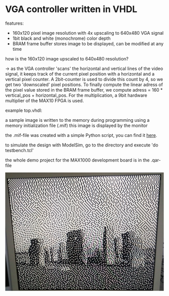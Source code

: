 # VGA controller written in VHDL

features:
* 160x120 pixel image resolution with 4x upscaling to 640x480 VGA signal
* 1bit black and white (monochrome) color depth
* BRAM frame buffer stores image to be displayed, can be modified at any time

how is the 160x120 image upscaled to 640x480 resolution?

-> as the VGA controller 'scans' the horizontal and vertical lines of the video signal, it keeps track of the current pixel position with a horizontal and a vertical pixel counter. A 2bit-counter is used to divide this count by 4, so we get two 'downscaled' pixel positions. To finally compute the linear adress of the pixel value stored in the BRAM frame buffer, we compute adress = 160 * vertical_pos + horizontal_pos. For the multiplication, a 9bit hardware multiplier of the MAX10 FPGA is used. 

example top.vhdl:

a sample image is written to the memory during programming using a memory initialization file (.mif) this image is displayed by the monitor

the .mif-file was created with a simple Python script, you can find it [here](https://github.com/MarcelMG/Miscellaneous/blob/master/image_to_altera_mif/image_to_altera_mif.ipynb).

to simulate the design with ModelSim, go to the directory and execute 'do testbench.tcl'

the whole demo project for the MAX1000 development board is in the .qar-file


![](https://github.com/MarcelMG/my_VHDL_playground/raw/main/vga_controller_160x120x1/160x120_test_image.jpg)
